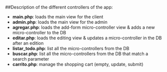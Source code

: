 ##Description of the different controllers of the app:
- **main.php**: loads the main view for the client
- **admin.php**: loads the main view for the admin
- **agregar.php**: loads the add-form micro-controller view & adds a new micro-controller to the DB
- **editar.php**: loads the editing view & updates a micro-controller in the DB after an edition
- **listar_todo.php**: list all the micro-controllers from the DB
- **buscar.php**: list all the micro-controllers from the DB that match a search parameter
- **carrito.php**: manage the shopping cart (empty, update, submit)
